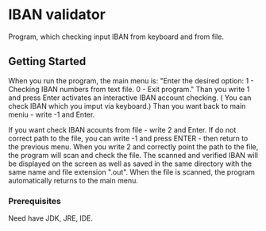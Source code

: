 # IBAN validator

Program, which checking input IBAN from keyboard and from file.

## Getting Started

When you run the program, the main menu is: "Enter the desired option: 1 - Checking IBAN numbers from text file. 0 - Exit program." Than you write 1 and press Enter activates an interactive IBAN account checking. ( You can check IBAN which you imput via keyboard.) Than you want back to main meniu - write -1 and Enter.

If you want check IBAN acounts from file - write 2 and Enter. If do not correct path to the file, you can write -1 and press ENTER - then return to the previous menu. When you write 2 and correctly point the path to the file, the program will scan and check the file. The scanned and verified IBAN will be displayed on the screen as well as saved in the same directory with the same name and file extension ".out". When the file is scanned, the program automatically returns to the main menu.


### Prerequisites

Need have JDK, JRE, IDE.
